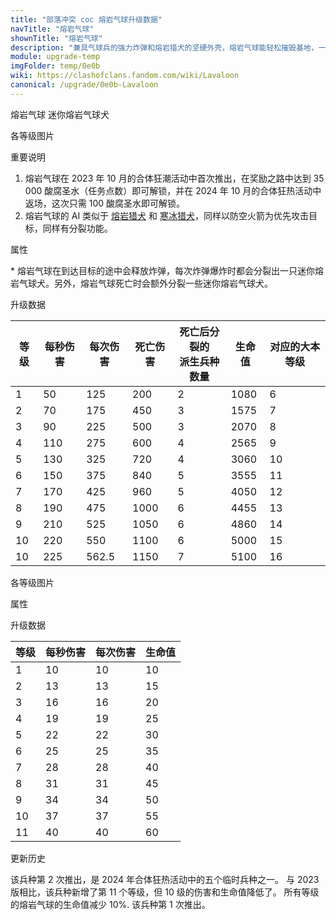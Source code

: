 ```yaml
---
title: "部落冲突 coc 熔岩气球升级数据"
navTitle: "熔岩气球"
shownTitle: "熔岩气球"
description: "兼具气球兵的强力炸弹和熔岩猎犬的坚硬外壳，熔岩气球能轻松摧毁基地，一炸一个坑！"
module: upgrade-temp
imgFolder: temp/0e0b
wiki: https://clashofclans.fandom.com/wiki/Lavaloon
canonical: /upgrade/0e0b-Lavaloon
---
```


<SwitchTabs contentClass="cp-unit-items" :stickyTabs="true" :pageTabs="true">
    <SwitchTab tabId="cp-unit-item-0" :activeTab="true">熔岩气球</SwitchTab>
    <SwitchTab tabId="cp-unit-item-1">迷你熔岩气球犬</SwitchTab>
</SwitchTabs>

<!-- ↓↓↓ 熔岩气球 ↓↓↓ -->
<SwitchTabGroup id="cp-unit-item-0" class="cp-unit-items">
<UnitInfo :folder="$frontmatter.imgFolder" imgSrc="Lavaloon_info.png" imgAlt="熔岩气球"
    description="兼具气球兵的强力炸弹和熔岩猎犬的坚硬外壳，熔岩气球能轻松摧毁基地，一炸一个坑！" />

<SmallTitle>各等级图片</SmallTitle>

<Panel>
    <UnitImgGroup :folder="$frontmatter.imgFolder">
        <UnitImg imgTitle="所有等级" imgSrc="Lavaloon1.png" />
    </UnitImgGroup>
</Panel>

<SmallTitle>重要说明</SmallTitle>

1. 熔岩气球在 2023 年 10 月的合体狂潮活动中首次推出，在奖励之路中达到 35 000 酸腐圣水（任务点数）即可解锁，并在 2024 年 10 月的合体狂热活动中返场，这次只需 100 酸腐圣水即可解锁。
2. 熔岩气球的 AI 类似于 [熔岩猎犬](/upgrade/0085-Lava-Hound) 和 [寒冰猎犬](/upgrade/060a-Ice-Hound)，同样以防空火箭为优先攻击目标，同样有分裂功能。

<SmallTitle>属性</SmallTitle>

<UnitProperties>
    <UnitProperty pKey="攻击偏好" pValue="防空火箭" />
    <UnitProperty pKey="伤害类型" pValue="范围伤害" />
    <UnitProperty pKey="攻击的目标" pValue="仅地面目标" />
    <UnitProperty pKey="占据人口" pValue="23" />
    <UnitProperty pKey="移动速度" pValue="2 格/秒" />
    <UnitProperty pKey="攻击速度" pValue="2.5 秒/次" />
    <UnitProperty pKey="攻击距离" pValue="0 格 (建筑头顶)" />
    <UnitProperty pKey="所需训练营等级" pValue="1" />
    <UnitProperty pKey="所需大本等级" pValue="6" />
    <UnitProperty pKey="特殊技能" pValue="爆炸分裂<sup>*</sup>" />
    <UnitProperty pKey="训练时间" pValue="90" :isTrainingTime="true" />
</UnitProperties>

\* 熔岩气球在到达目标的途中会释放炸弹，每次炸弹爆炸时都会分裂出一只迷你熔岩气球犬。另外，熔岩气球死亡时会额外分裂一些迷你熔岩气球犬。

<SmallTitle>升级数据</SmallTitle>

<UnitTable>

| 等级 | 每秒伤害 | 每次伤害 |死亡伤害|死亡后分裂的<br>派生兵种数量| 生命值 | 对应的大本等级 |
| ---- |  ----   |  ----   |  ----  |           ---           |  ----  |      ----    |
|   1  |    50   |  125    |   200  |            2            |  1080  |       6      |
|   2  |    70   |  175    |   450  |            3            |  1575  |       7      |
|   3  |    90   |  225    |   500  |            3            |  2070  |       8      |
|   4  |   110   |  275    |   600  |            4            |  2565  |       9      |
|   5  |   130   |  325    |   720  |            4            |  3060  |      10      |
|   6  |   150   |  375    |   840  |            5            |  3555  |      11      |
|   7  |   170   |  425    |   960  |            5            |  4050  |      12      |
|   8  |   190   |  475    |  1000  |            6            |  4455  |      13      |
|   9  |   210   |  525    |  1050  |            6            |  4860  |      14      |
|  10  |   220   |  550    |  1100  |            6            |  5000  |      15      |
|  10  |   225   |  562.5  |  1150  |            7            |  5100  |      16      |
</UnitTable>
</SwitchTabGroup>

<!-- ↓↓↓ 迷你熔岩气球犬 ↓↓↓ -->
<SwitchTabGroup id="cp-unit-item-1" class="cp-unit-items">
<UnitInfo :folder="$frontmatter.imgFolder" imgSrc="Lavaloon_Pup_info.png" imgAlt="迷你熔岩气球犬"
    description="这些调皮的绿色小怪物就是为战斗而生的，无论什么情况他们都会接着战斗。" />

<SmallTitle>各等级图片</SmallTitle>

<Panel>
    <UnitImgGroup :folder="$frontmatter.imgFolder">
        <UnitImg imgTitle="所有等级" imgSrc="Lavaloon_Pup1.png" />
    </UnitImgGroup>
</Panel>

<SmallTitle>属性</SmallTitle>

<UnitProperties>
    <UnitProperty pKey="攻击偏好" pValue="无" />
    <UnitProperty pKey="伤害类型" pValue="单体伤害" />
    <UnitProperty pKey="攻击的目标" pValue="地面和空中目标" />
    <UnitProperty pKey="移动速度" pValue="4 格/秒" />
    <UnitProperty pKey="攻击速度" pValue="1 秒/次" />
    <UnitProperty pKey="攻击距离" pValue="2 格" />
</UnitProperties>

<SmallTitle>升级数据</SmallTitle>

<UnitTable>

| 等级 | 每秒伤害 | 每次伤害 | 生命值 |
| ---- |  ----   |  ----   |  ----  |
|   1  |    10   |    10   |   10   |
|   2  |    13   |    13   |   15   |
|   3  |    16   |    16   |   20   |
|   4  |    19   |    19   |   25   |
|   5  |    22   |    22   |   30   |
|   6  |    25   |    25   |   35   |
|   7  |    28   |    28   |   40   |
|   8  |    31   |    31   |   45   |
|   9  |    34   |    34   |   50   |
|  10  |    37   |    37   |   55   |
|  11  |    40   |    40   |   60   |
</UnitTable>
</SwitchTabGroup>

<!-- ↓↓↓ 公共部分 ↓↓↓ -->
<SmallTitle>更新历史</SmallTitle>

<Timeline>
    <TimelineItem date="2024/10/11">
        <TimelineRow>该兵种第 2 次推出，是 2024 年合体狂热活动中的五个临时兵种之一。</TimelineRow>
        <TimelineRow>与 2023 版相比，该兵种新增了第 11 个等级，但 10 级的伤害和生命值降低了。</TimelineRow>
    </TimelineItem>
    <TimelineItem date="2023/10/20">
        <TimelineRow>所有等级的熔岩气球的生命值减少 10%.</TimelineRow>
    </TimelineItem>
    <TimelineItem date="2023/10/13">
        <TimelineRow>该兵种第 1 次推出。</TimelineRow>
    </TimelineItem>
    <TimelineItem :historyBottom="true" />
</Timeline>
